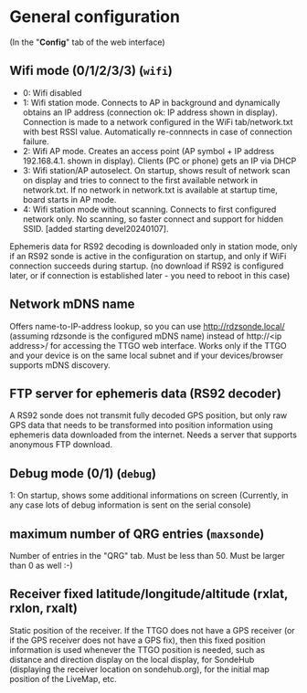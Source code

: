 # General configuration
(In the "**Config**" tab of the web interface)

## Wifi mode (0/1/2/3/3) (``wifi``)
- 0: Wifi disabled
- 1: Wifi station mode. Connects to AP in background and dynamically obtains an IP address (connection ok: IP address shown in display). Connection is made to a network configured in the WiFi tab/network.txt with best RSSI value. Automatically re-connnects in case of connection failure.
- 2: Wifi AP mode. Creates an access point (AP symbol + IP address 192.168.4.1. shown in display). Clients (PC or phone) gets an IP via DHCP
- 3: Wifi station/AP autoselect. On startup, shows result of network scan on display and tries to connect to the first available network in network.txt. If no network in network.txt is available at startup time, board starts in AP mode.
- 4: Wifi station mode without scanning.  Connects to first configured network only. No scanning, so faster connect and support for hidden SSID. [added starting devel20240107].

Ephemeris data for RS92 decoding is downloaded only in station mode, only if an RS92 sonde is active in the configuration on startup, and only if WiFi connection succeeds during startup. (no download if RS92 is configured later, or if connection is established later - you need to reboot in this case)

## Network mDNS name
Offers name-to-IP-address lookup, so you can use http://rdzsonde.local/ (assuming rdzsonde is the configured mDNS name) instead of http://&lt;ip address&gt;/ for accessing the TTGO web interface. Works only if the TTGO and your device is on the same local subnet and if your devices/browser supports mDNS discovery.

## FTP server for ephemeris data (RS92 decoder)
A RS92 sonde does not transmit fully decoded GPS position, but only raw GPS data that needs to be transformed into position information using ephemeris data downloaded from the internet. Needs a server that supports anonymous FTP download.

## Debug mode (0/1) (``debug``)
1: On startup, shows some additional informations on screen
(Currently, in any case lots of debug information is sent on the serial console)

## maximum number of QRG entries (``maxsonde``)
Number of entries in the "QRG" tab. Must be less than 50. Must be larger than 0 as well :-)

## Receiver fixed latitude/longitude/altitude (rxlat, rxlon, rxalt)
Static position of the receiver. If the TTGO does not have a GPS receiver (or if the GPS receiver does not have a GPS fix), then this fixed position information is used whenever the TTGO position is needed, such as distance and direction display on the local display, for SondeHub (displaying the receiver location on sondehub.org), for the initial map position of the LiveMap, etc.
